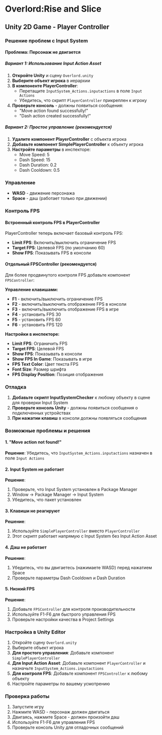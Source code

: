 # Overlord:Rise and Slice

## Unity 2D Game - Player Controller

### Решение проблем с Input System

#### Проблема: Персонаж не двигается

##### Вариант 1: Использование Input Action Asset
1. **Откройте Unity** и сцену `Overlord.unity`
2. **Выберите объект игрока** в иерархии
3. **В компоненте PlayerController**:
   - Перетащите `InputSystem_Actions.inputactions` в поле `Input Actions`
   - Убедитесь, что скрипт `PlayerController` прикреплен к игроку
4. **Проверьте консоль** - должны появиться сообщения:
   - "Move action found successfully!"
   - "Dash action created successfully!"

##### Вариант 2: Простое управление (рекомендуется)
1. **Удалите компонент PlayerController** с объекта игрока
2. **Добавьте компонент SimplePlayerController** к объекту игрока
3. **Настройте параметры** в инспекторе:
   - Move Speed: 5
   - Dash Speed: 15
   - Dash Duration: 0.2
   - Dash Cooldown: 0.5

### Управление
- **WASD** - движение персонажа
- **Space** - даш (работает только при движении)

### Контроль FPS

#### Встроенный контроль FPS в PlayerController
PlayerController теперь включает базовый контроль FPS:
- **Limit FPS**: Включить/выключить ограничение FPS
- **Target FPS**: Целевой FPS (по умолчанию 60)
- **Show FPS**: Показывать FPS в консоли

#### Отдельный FPSController (рекомендуется)
Для более продвинутого контроля FPS добавьте компонент `FPSController`:

**Управление клавишами:**
- **F1** - включить/выключить ограничение FPS
- **F2** - включить/выключить отображение FPS в консоли
- **F3** - включить/выключить отображение FPS в игре
- **F4** - установить FPS 30
- **F5** - установить FPS 60
- **F6** - установить FPS 120

**Настройки в инспекторе:**
- **Limit FPS**: Ограничить FPS
- **Target FPS**: Целевой FPS
- **Show FPS**: Показывать в консоли
- **Show FPS In Game**: Показывать в игре
- **FPS Text Color**: Цвет текста FPS
- **Font Size**: Размер шрифта
- **FPS Display Position**: Позиция отображения

### Отладка
1. **Добавьте скрипт InputSystemChecker** к любому объекту в сцене для проверки Input System
2. **Проверьте консоль Unity** - должны появиться сообщения о подключенных устройствах
3. **При нажатии клавиш** в консоли должны появляться сообщения

### Возможные проблемы и решения

#### 1. "Move action not found!"
**Решение**: Убедитесь, что `InputSystem_Actions.inputactions` назначен в поле `Input Actions`

#### 2. Input System не работает
**Решение**: 
1. Проверьте, что Input System установлен в Package Manager
2. Window → Package Manager → Input System
3. Убедитесь, что пакет установлен

#### 3. Клавиши не реагируют
**Решение**:
1. Используйте `SimplePlayerController` вместо `PlayerController`
2. Этот скрипт работает напрямую с Input System без Input Action Asset

#### 4. Даш не работает
**Решение**: 
1. Убедитесь, что вы двигаетесь (нажимаете WASD) перед нажатием Space
2. Проверьте параметры Dash Cooldown и Dash Duration

#### 5. Низкий FPS
**Решение**:
1. Добавьте `FPSController` для контроля производительности
2. Используйте F1-F6 для быстрого управления FPS
3. Проверьте настройки качества в Project Settings

### Настройка в Unity Editor
1. Откройте сцену `Overlord.unity`
2. Выберите объект игрока
3. **Для простого управления**: Добавьте компонент `SimplePlayerController`
4. **Для Input Action Asset**: Добавьте компонент `PlayerController` и назначьте `InputSystem_Actions.inputactions`
5. **Для контроля FPS**: Добавьте компонент `FPSController` к любому объекту
6. Настройте параметры по вашему усмотрению

### Проверка работы
1. Запустите игру
2. Нажмите WASD - персонаж должен двигаться
3. Двигаясь, нажмите Space - должен произойти даш
4. Используйте F1-F6 для управления FPS
5. Проверьте консоль Unity для отладочных сообщений 